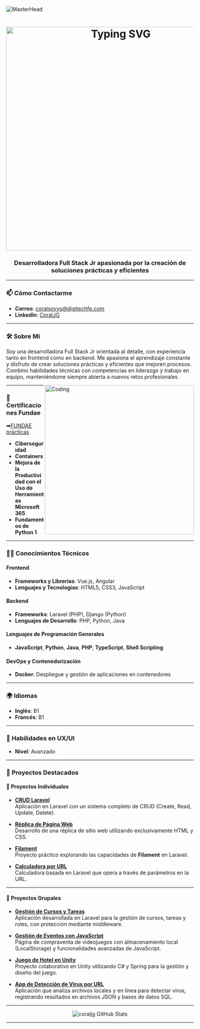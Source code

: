 ![MasterHead](https://github.com/user-attachments/assets/f5e14131-5fae-4ddb-85c4-9a3d9f958ebe)

<h1 align="center">
  <img src="https://readme-typing-svg.demolab.com/?color=FF7F50&center=true&vCenter=true&lines=Hi+I'm+Coral+Jácome" alt="Typing SVG" width=600px>
</h1>

<h3 align="center">
  Desarrolladora Full Stack Jr apasionada por la creación de soluciones prácticas y eficientes
</h3>

---

### 📫 **Cómo Contactarme**
- **Correo**: coralsoyyo@digitechfp.com  
- **LinkedIn**: [CoralJG](https://www.linkedin.com/in/coral-j-717568235/)

---

### 🛠 **Sobre Mí**
Soy una desarrolladora Full Stack Jr orientada al detalle, con experiencia tanto en frontend como en backend. Me apasiona el aprendizaje constante y disfruto de crear soluciones prácticas y eficientes que mejoren procesos. Combino habilidades técnicas con competencias en liderazgo y trabajo en equipo, manteniéndome siempre abierta a nuevos retos profesionales.

<img align="right" alt="Coding" width="400" src="https://media1.giphy.com/media/v1.Y2lkPTc5MGI3NjExdmJhbDhxdXNjZjlmY3VncnVxeG4yOTFoNnY2bXUyMnJsdGhheXJxNiZlcD12MV9pbnRlcm5hbF9naWZfYnlfaWQmY3Q9Zw/xaO6TmgQmKEQ4516sE/giphy.webp">

---

### 📜 **Certificaciones Fundae**
➡[FUNDAE prácticas](https://github.com/CoralJG/FUNDAE)
- **Ciberseguridad**
- **Containers**
- **Mejora de la Productividad con el Uso de Herramientas Microsoft 365**
- **Fundamentos de Python 1**

---

### 🧑‍💻 **Conocimientos Técnicos**

#### **Frontend**
- **Frameworks y Librerías**: Vue.js, Angular  
- **Lenguajes y Tecnologías**: HTML5, CSS3, JavaScript  

#### **Backend**
- **Frameworks**: Laravel (PHP), Django (Python)  
- **Lenguajes de Desarrollo**: PHP, Python, Java  

#### **Lenguajes de Programación Generales**
- **JavaScript**, **Python**, **Java**, **PHP**, **TypeScript**, **Shell Scripting**  

#### **DevOps y Contenedorización**
- **Docker**: Despliegue y gestión de aplicaciones en contenedores  

---

### 🌍 **Idiomas**
- **Inglés**: B1  
- **Francés**: B1  

---

### 🎨 **Habilidades en UX/UI**
- **Nivel**: Avanzado  

---

### 📂 **Proyectos Destacados**

#### 🌟 **Proyectos Individuales**
- **[CRUD Laravel](https://github.com/CoralJG/CRUD_LARAVEL)**  
  Aplicación en Laravel con un sistema completo de CRUD (Create, Read, Update, Delete).  

- **[Réplica de Página Web](https://github.com/CoralJG/Ejercicio_Replica_Web)**  
  Desarrollo de una réplica de sitio web utilizando exclusivamente HTML y CSS.  

- **[Filament](https://github.com/CoralJG/Filament)**  
  Proyecto práctico explorando las capacidades de **Filament** en Laravel.  

- **[Calculadora por URL](https://github.com/CoralJG/Calculator_Laravel)**  
  Calculadora basada en Laravel que opera a través de parámetros en la URL.

---

#### 🤝 **Proyectos Grupales**
- **[Gestión de Cursos y Tareas](https://github.com/martinmorente-dev/Manage_Curses)**  
  Aplicación desarrollada en Laravel para la gestión de cursos, tareas y roles, con protección mediante middleware.  

- **[Gestión de Eventos con JavaScript](https://github.com/CoralJG/DISENO_INTERFACES_EVENTOS)**  
  Página de compraventa de videojuegos con almacenamiento local (LocalStorage) y funcionalidades avanzadas de JavaScript.  

- **[Juego de Hotel en Unity](https://github.com/martinmorente/Trabajo_Hotel)**  
  Proyecto colaborativo en Unity utilizando C# y Spring para la gestión y diseño del juego.  

- **[App de Detección de Virus por URL](https://github.com/martinmorente/TrabajoProgramacion)**  
  Aplicación que analiza archivos locales y en línea para detectar virus, registrando resultados en archivos JSON y bases de datos SQL.

---

<p align="center">
  <img src="https://github-readme-stats.vercel.app/api?username=coraljg&show_icons=true&locale=es" alt="coraljg GitHub Stats" />
</p>

---
